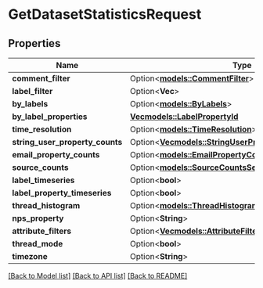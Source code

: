 # GetDatasetStatisticsRequest

## Properties

Name | Type | Description | Notes
------------ | ------------- | ------------- | -------------
**comment_filter** | Option<[**models::CommentFilter**](CommentFilter.md)> |  | [optional]
**label_filter** | Option<**Vec<String>**> |  | [optional]
**by_labels** | Option<[**models::ByLabels**](By_Labels.md)> |  | [optional]
**by_label_properties** | [**Vec<models::LabelPropertyId>**](LabelPropertyId.md) |  | 
**time_resolution** | Option<[**models::TimeResolution**](TimeResolution.md)> |  | [optional]
**string_user_property_counts** | Option<[**Vec<models::StringUserPropertyCountsSettings>**](StringUserPropertyCountsSettings.md)> |  | [optional]
**email_property_counts** | Option<[**models::EmailPropertyCountsSettingsByProperty**](EmailPropertyCountsSettingsByProperty.md)> |  | [optional]
**source_counts** | Option<[**models::SourceCountsSettings**](SourceCountsSettings.md)> |  | [optional]
**label_timeseries** | Option<**bool**> |  | [optional]
**label_property_timeseries** | Option<**bool**> |  | [optional]
**thread_histogram** | Option<[**models::ThreadHistogramSettingsByProperty**](ThreadHistogramSettingsByProperty.md)> |  | [optional]
**nps_property** | Option<**String**> |  | [optional]
**attribute_filters** | Option<[**Vec<models::AttributeFilter>**](AttributeFilter.md)> |  | [optional]
**thread_mode** | Option<**bool**> |  | [optional]
**timezone** | Option<**String**> |  | [optional]

[[Back to Model list]](../README.md#documentation-for-models) [[Back to API list]](../README.md#documentation-for-api-endpoints) [[Back to README]](../README.md)


